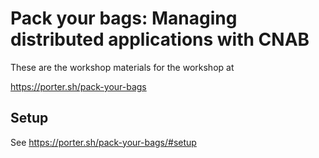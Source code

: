 # Pack your bags: Managing distributed applications with CNAB

These are the workshop materials for the workshop at 

https://porter.sh/pack-your-bags

## Setup

See https://porter.sh/pack-your-bags/#setup